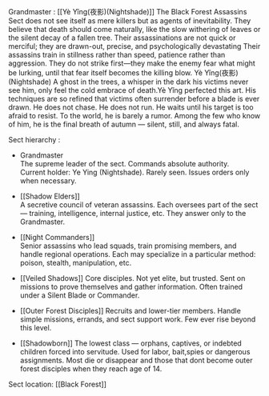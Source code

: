 Grandmaster : [[Yè Yǐng(夜影)(Nightshade)]]
The Black Forest Assassins Sect does not see itself as mere killers but as agents of inevitability. They believe that death should come naturally, like the slow withering of leaves or the silent decay of a fallen tree. Their assassinations are not quick or merciful; they are drawn-out, precise, and psychologically devastating Their assassins train in stillness rather than speed, patience rather than aggression. They do not strike first—they make the enemy fear what might  be lurking, until that fear itself becomes the killing blow. Yè Yǐng(夜影)(Nightshade)  A ghost in the trees, a whisper in the dark his victims never see him, only feel the cold embrace of death.Yè Yǐng perfected this art. His techniques are so refined that victims often surrender before a blade is ever drawn. He does not chase. He does not run. He waits until his target is too afraid to resist. To the world, he is barely a rumor. Among the few who know of him, he is the final breath of autumn — silent, still, and always fatal.

Sect hierarchy :
- Grandmaster  
    The supreme leader of the sect. Commands absolute authority.  
    Current holder: Ye Ying (Nightshade). Rarely seen. Issues orders only when necessary.
    
- [[Shadow Elders]]  
    A secretive council of veteran assassins. Each oversees part of the sect — training, intelligence, internal justice, etc. They answer only to the Grandmaster.
    
- [[Night Commanders]]   
    Senior assassins who lead squads, train promising members, and handle regional operations. Each may specialize in a particular method: poison, stealth, manipulation, etc.
    
- [[Veiled Shadows]] 
    Core disciples. Not yet elite, but trusted. Sent on missions to prove themselves and gather information. Often trained under a Silent Blade or Commander.
    
- [[Outer Forest Disciples]] 
    Recruits and lower-tier members. Handle simple missions, errands, and sect support work. Few ever rise beyond this level.
    
- [[Shadowborn]] 
    The lowest class — orphans, captives, or indebted children forced into servitude. Used for labor, bait,spies or dangerous assignments. Most die or disappear and those that dont become outer forest disciples when they reach age of 14.


Sect location: [[Black Forest]]